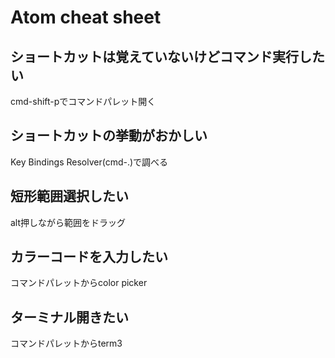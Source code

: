 # Atom cheat sheet

## ショートカットは覚えていないけどコマンド実行したい
cmd-shift-pでコマンドパレット開く

## ショートカットの挙動がおかしい
Key Bindings Resolver(cmd-.)で調べる

## 短形範囲選択したい
alt押しながら範囲をドラッグ

## カラーコードを入力したい
コマンドパレットからcolor picker

## ターミナル開きたい
コマンドパレットからterm3
